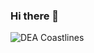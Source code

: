 ### Hi there 👋

 ![DEA Coastlines](https://github.com/GeoscienceAustralia/dea-coastlines/blob/develop/visualisation/images/DEACoastlines_header.gif)
 
<!--
**robbibt/robbibt** is a ✨ _special_ ✨ repository because its `README.md` (this file) appears on your GitHub profile.

Here are some ideas to get you started:

- 🔭 I’m currently working on ...
- 🌱 I’m currently learning ...
- 👯 I’m looking to collaborate on ...
- 🤔 I’m looking for help with ...
- 💬 Ask me about ...
- 📫 How to reach me: ...
- 😄 Pronouns: ...
- ⚡ Fun fact: ...
-->
